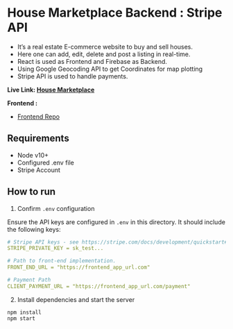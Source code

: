 # House Marketplace Backend : Stripe API
- It’s a real estate E-commerce website to buy and sell houses. 
- Here one can add, edit, delete and post a listing in real-time. 
- React is used as Frontend and Firebase as Backend. 
- Using Google Geocoding API to get Coordinates for map plotting
- Stripe API is used to handle payments. 

**Live Link: <a href="https://house-marketplace-bay.vercel.app/">House Marketplace</a>**

<b>Frontend : </b>
- [Frontend Repo](https://github.com/Dikshant09/house-marketplace) 

## Requirements

- Node v10+
- Configured .env file
- Stripe Account

## How to run

1. Confirm `.env` configuration

Ensure the API keys are configured in `.env` in this directory. It should include the following keys:

```yaml
# Stripe API keys - see https://stripe.com/docs/development/quickstart#api-keys
STRIPE_PRIVATE_KEY = sk_test...

# Path to front-end implementation. 
FRONT_END_URL = "https://frontend_app_url.com"

# Payment Path
CLIENT_PAYMENT_URL = "https://frontend_app_url.com/payment"
```
2. Install dependencies and start the server

```
npm install
npm start
```

